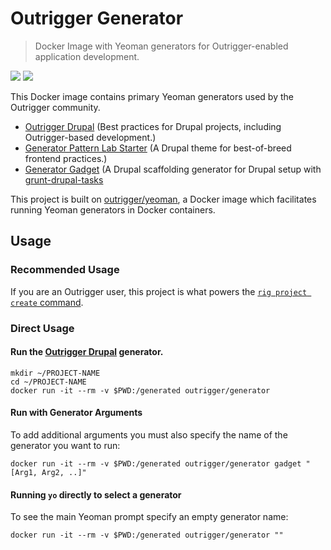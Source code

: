 # Outrigger Generator

> Docker Image with Yeoman generators for Outrigger-enabled application development.

[![](https://images.microbadger.com/badges/version/outrigger/generator.svg)](https://microbadger.com/images/outrigger/generator "Get your own version badge on microbadger.com")
[![](https://images.microbadger.com/badges/image/outrigger/generator.svg)](https://microbadger.com/images/outrigger/generator "Get your own image badge on microbadger.com")

This Docker image contains primary Yeoman generators used by the Outrigger community.

* [Outrigger Drupal](https://github.com/phase2/generator-outrigger-drupal) (Best practices for Drupal projects, including Outrigger-based development.)
* [Generator Pattern Lab Starter](https://github.com/phase2/generator-pattern-lab-starter) (A Drupal theme for best-of-breed frontend practices.)
* [Generator Gadget](https://github.com/phase2/generator-gadget) (A Drupal scaffolding generator for Drupal setup with [grunt-drupal-tasks](https://github.com/phase2/grunt-drupal-tasks.)

This project is built on [outrigger/yeoman](https://hub.docker.com/r/outrigger/yeoman), a Docker image which facilitates running Yeoman generators in Docker containers.

## Usage

### Recommended Usage

If you are an Outrigger user, this project is what powers the [`rig project create` command](http://docs.outrigger.sh/project-setup/new-projects/).

### Direct Usage

#### Run the [Outrigger Drupal](https://github.com/phase2/generator-outrigger-drupal) generator.

```
mkdir ~/PROJECT-NAME
cd ~/PROJECT-NAME
docker run -it --rm -v $PWD:/generated outrigger/generator
```

#### Run with Generator Arguments

To add additional arguments you must also specify the name of the generator you want to run:

```
docker run -it --rm -v $PWD:/generated outrigger/generator gadget "[Arg1, Arg2, ..]"
```

#### Running `yo` directly to select a generator

To see the main Yeoman prompt specify an empty generator name:

```
docker run -it --rm -v $PWD:/generated outrigger/generator ""
```
